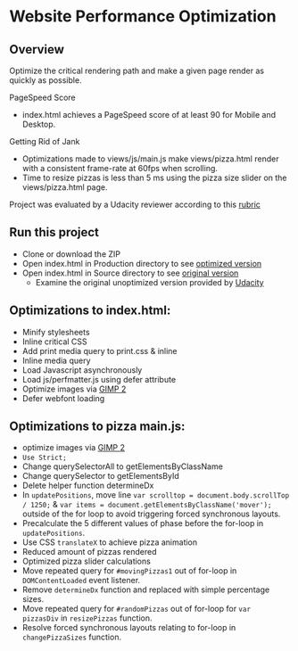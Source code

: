# Website Performance Optimization

## Overview
Optimize the critical rendering path and make a given page render as quickly as possible.

PageSpeed Score
* index.html achieves a PageSpeed score of at least 90 for Mobile and Desktop.

Getting Rid of Jank
* Optimizations made to views/js/main.js make views/pizza.html render with a consistent frame-rate at 60fps when scrolling.
* Time to resize pizzas is less than 5 ms using the pizza size slider on the views/pizza.html page.

Project was evaluated by a Udacity reviewer according to this [rubric](https://review.udacity.com/#!/rubrics/16/view)

## Run this project

- Clone or download the ZIP
- Open index.html in Production directory to see [optimized version](https://asalcedo07.github.io/frontend-nanodegree-website-optimization/)
- Open index.html in Source directory to see [original version](https://github.com/udacity/frontend-nanodegree-mobile-portfolio)
    - Examine the original unoptimized version provided by [Udacity](https://github.com/udacity/frontend-nanodegree-mobile-portfolio)

## Optimizations to index.html:

* Minify stylesheets
* Inline critical CSS
* Add print media query to print.css & inline
* Inline media query
* Load Javascript asynchronously
* Load js/perfmatter.js using defer attribute
* Optimize images via [GIMP 2](https://www.gimp.org/downloads/)
* Defer webfont loading

## Optimizations to pizza main.js:

* optimize images via [GIMP 2](https://www.gimp.org/downloads/)
* `Use Strict;`
* Change querySelectorAll to getElementsByClassName
* Change querySelector to getElementsById
* Delete helper function determineDx
* In `updatePositions`, move line `var scrolltop = document.body.scrollTop / 1250;` & `var items = document.getElementsByClassName('mover');` outside of the for loop to avoid triggering forced synchronous layouts.
* Precalculate the 5 different values of phase before the for-loop in `updatePositions`.
* Use CSS `translateX` to achieve pizza animation
* Reduced amount of pizzas rendered
* Optimized pizza slider calculations
* Move repeated query for `#movingPizzas1` out of for-loop in `DOMContentLoaded` event listener.
* Remove `determineDx` function and replaced with simple percentage sizes.
* Move repeated query for `#randomPizzas` out of for-loop for `var pizzasDiv` in `resizePizzas` function.
* Resolve forced synchronous layouts relating to for-loop in `changePizzaSizes` function.
